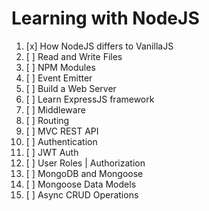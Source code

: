 # Learning with NodeJS

1. [x] How NodeJS differs to VanillaJS
2. [ ] Read and Write Files
3. [ ] NPM Modules
4. [ ] Event Emitter
5. [ ] Build a Web Server
6. [ ] Learn ExpressJS framework
7. [ ] Middleware
8. [ ] Routing
9. [ ] MVC REST API
10. [ ] Authentication
11. [ ] JWT Auth
12. [ ] User Roles | Authorization
13. [ ] MongoDB and Mongoose
14. [ ] Mongoose Data Models
15. [ ] Async CRUD Operations